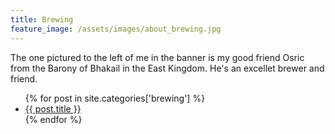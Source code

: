 ```yaml
---
title: Brewing
feature_image: /assets/images/about_brewing.jpg
---
```


The one pictured to the left of me in the banner is my good friend
Osric from the Barony of Bhakail in the East Kingdom. He's an excellet
brewer and friend.

<ul>
{% for post in site.categories['brewing'] %}
    <li>
      <a href="{{ post.url }}">{{ post.title }}</a>
    </li>
{% endfor %}
</ul>
